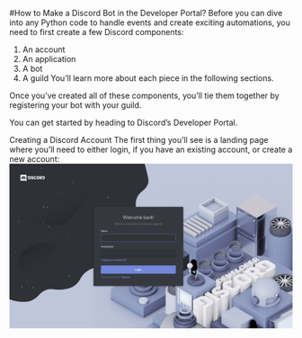 #How to Make a Discord Bot in the Developer Portal?
Before you can dive into any Python code to handle events and create exciting automations, you need to first create a few Discord components:

1. An account
2. An application
3. A bot
4. A guild
You’ll learn more about each piece in the following sections.

Once you’ve created all of these components, you’ll tie them together by registering your bot with your guild.

You can get started by heading to Discord’s Developer Portal.

Creating a Discord Account
The first thing you’ll see is a landing page where you’ll need to either login, if you have an existing account, or create a new account:
<img src="./readme/img1.webp"/>
